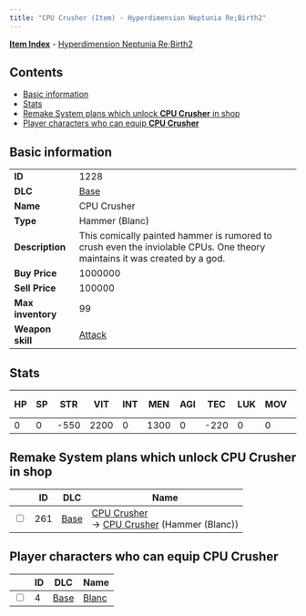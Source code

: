 ```yaml
---
title: "CPU Crusher (Item) - Hyperdimension Neptunia Re;Birth2"
---
```


[**Item Index**](/neptunia/rb2/item/index.html) - [Hyperdimension Neptunia Re;Birth2](/neptunia/rb2)

## Contents

- [Basic information](#basic-information)
- [Stats](#stats)
- [Remake System plans which unlock **CPU Crusher** in shop](#remake-system-plans-which-unlock-cpu-crusher-in-shop)
- [Player characters who can equip **CPU Crusher**](#player-characters-who-can-equip-cpu-crusher)

## Basic information

|   |   |
| -- | -- |
| **ID** | 1228 |
| **DLC** | [Base](/neptunia/rb2/dlc/0-base.html) |
| **Name** | CPU Crusher |
| **Type** | Hammer (Blanc) |
| **Description** | This comically painted hammer is rumored to crush even the inviolable CPUs. One theory maintains it was created by a god. |
| **Buy Price** | 1000000 |
| **Sell Price** | 100000 |
| **Max inventory** | 99 |
| **Weapon skill** | [Attack](/neptunia/rb2/skill/0-1401-attack.html) |

## Stats

| HP | SP | STR | VIT | INT | MEN | AGI | TEC | LUK | MOV | Fire res. | Ice res. | Wind res. | Lightning res. |
| -- | -- | --- | --- | --- | --- | --- | --- | --- | --- | --------- | -------- | --------- | -------------- |
| 0 | 0 | -550 | 2200 | 0 | 1300 | 0 | -220 | 0 | 0 | 0 | 0 | 0 | 0 |

## Remake System plans which unlock **CPU Crusher** in shop

|    | ID | DLC | Name |
| -- | -- | --- | ---- |
| <input type="checkbox" id="rb2-remake-0-261" class="trackbox" /> | 261 | [Base](/neptunia/rb2/dlc/0-base.html) | [CPU Crusher](/neptunia/rb2/remake/0-261-cpu-crusher.html)<br />→ [CPU Crusher](/neptunia/rb2/item/0-1228-cpu-crusher.html) (Hammer (Blanc)) |

## Player characters who can equip **CPU Crusher**

|    | ID | DLC | Name |
| -- | -- | --- | ---- |
| <input type="checkbox" id="rb2-player-0-4" class="trackbox" /> | 4 | [Base](/neptunia/rb2/dlc/0-base.html) | [Blanc](/neptunia/rb2/player/0-4-blanc.html) |